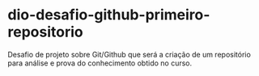 # dio-desafio-github-primeiro-repositorio
Desafio de projeto sobre Git/Github que será a criação de um repositório para análise e prova do conhecimento obtido no curso.
